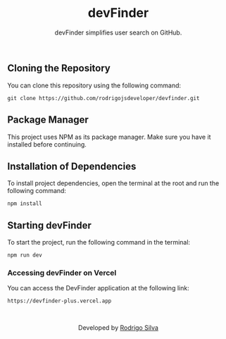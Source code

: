 <div align="center">
<h1>
  devFinder
</h1>

<p>devFinder simplifies user search on GitHub.</p>
</div>
<br/>

## Cloning the Repository

You can clone this repository using the following command:

```
git clone https://github.com/rodrigojsdeveloper/devfinder.git
```

## Package Manager

This project uses NPM as its package manager. Make sure you have it installed before continuing.

## Installation of Dependencies

To install project dependencies, open the terminal at the root and run the following command:

```
npm install
```

## Starting devFinder

To start the project, run the following command in the terminal:

```
npm run dev
```

### Accessing devFinder on Vercel

You can access the DevFinder application at the following link:

```
https://devfinder-plus.vercel.app
```

<br/>
<p align="center">Developed by <a href="https://www.linkedin.com/in/rodrigojsdeveloper">Rodrigo Silva</a>
</p>
